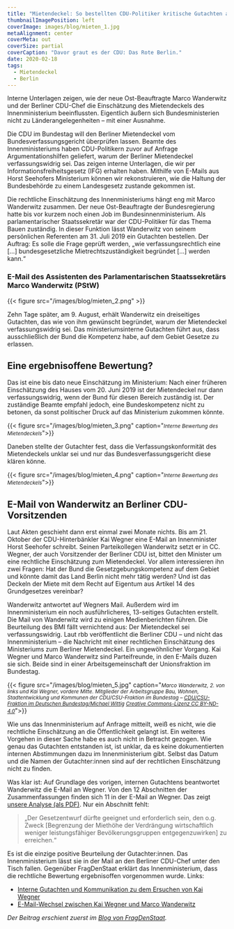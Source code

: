 ```yaml
---
title: "Mietendeckel: So bestellten CDU-Politiker kritische Gutachten aus dem Innenministerium"
thumbnailImagePosition: left
coverImage: images/blog/mieten_1.jpg
metaAlignment: center
coverMeta: out
coverSize: partial
coverCaption: "Davor graut es der CDU: Das Rote Berlin."
date: 2020-02-18
tags:
  - Mietendeckel
  - Berlin
---
```


Interne Unterlagen zeigen, wie der neue Ost-Beauftragte Marco Wanderwitz und der Berliner CDU-Chef die Einschätzung des Mietendeckels des Innenministerium beeinflussten. Eigentlich äußern sich Bundesministerien nicht zu Länderangelegenheiten – mit einer Ausnahme.

<!--more-->


Die CDU im Bundestag will den Berliner Mietendeckel vom Bundesverfassungsgericht überprüfen lassen. Beamte des Innenministeriums haben CDU-Politikern zuvor auf Anfrage Argumentationshilfen geliefert, warum der Berliner Mietendeckel verfassungswidrig sei. Das zeigen interne Unterlagen, die wir per Informationsfreiheitsgesetz (IFG) erhalten haben. Mithilfe von E-Mails aus Horst Seehofers Ministerium können wir rekonstruieren, wie die Haltung der Bundesbehörde zu einem Landesgesetz zustande gekommen ist.

Die rechtliche Einschätzung des Innenministeriums hängt eng mit Marco Wanderwitz zusammen. Der neue Ost-Beauftragte der Bundesregierung hatte bis vor kurzem noch einen Job im Bundesinnenministerium. Als parlamentarischer Staatssekretär war der CDU-Politiker für das Thema Bauen zuständig. In dieser Funktion lässt Wanderwitz von seinem persönlichen Referenten am 31. Juli 2019 ein Gutachten bestellen. Der Auftrag: Es solle die Frage geprüft werden, „wie verfassungsrechtlich eine […] bundesgesetzliche Mietrechtszuständigkeit begründet […] werden kann.“

### E-Mail des Assistenten des Parlamentarischen Staatssekretärs Marco Wanderwitz (PStW)
{{< figure src="/images/blog/mieten_2.png" >}}


Zehn Tage später, am 9. August, erhält Wanderwitz ein dreiseitiges Gutachten, das wie von ihm gewünscht begründet, warum der Mietendeckel verfassungswidrig sei. Das ministeriumsinterne Gutachten führt aus, dass ausschließlich der Bund die Kompetenz habe, auf dem Gebiet Gesetze zu erlassen.

## Eine ergebnisoffene Bewertung?

Das ist eine bis dato neue Einschätzung im Ministerium: Nach einer früheren Einschätzung des Hauses vom 20. Juni 2019 ist der Mietendeckel nur dann verfassungswidrig, wenn der Bund für diesen Bereich zuständig ist. Der zuständige Beamte empfahl jedoch, eine Bundeskompetenz nicht zu betonen, da sonst politischer Druck auf das Ministerium zukommen könnte.

{{< figure src="/images/blog/mieten_3.png" caption="<small>*Interne Bewertung des Mietendeckels*</small>">}}

Daneben stellte der Gutachter fest, dass die Verfassungskonformität des Mietendeckels unklar sei und nur das Bundesverfassungsgericht diese klären könne.

{{< figure src="/images/blog/mieten_4.png" caption="<small>*Interne Bewertung des Mietendeckels*</small>">}}


## E-Mail von Wanderwitz an Berliner CDU-Vorsitzenden

Laut Akten geschieht dann erst einmal zwei Monate nichts. Bis am 21. Oktober der CDU-Hinterbänkler Kai Wegner eine E-Mail an Innenminister Horst Seehofer schreibt. Seinen Parteikollegen Wanderwitz setzt er in CC. Wegner, der auch Vorsitzender der Berliner CDU ist, bittet den Minister um eine rechtliche Einschätzung zum Mietendeckel. Vor allem interessieren ihn zwei Fragen: Hat der Bund die Gesetzgebungskompetenz auf dem Gebiet und könnte damit das Land Berlin nicht mehr tätig werden? Und ist das Deckeln der Miete mit dem Recht auf Eigentum aus Artikel 14 des Grundgesetzes vereinbar?

Wanderwitz antwortet auf Wegners Mail. Außerdem wird im Innenministerium ein noch ausführlicheres, 13-seitiges Gutachten erstellt. Die Mail von Wanderwitz wird zu einigen Medienberichten führen. Die Beurteilung des BMI fällt vernichtend aus: Der Mietendeckel sei verfassungswidrig. Laut rbb veröffentlicht die Berliner CDU – und nicht das Innenministerium – die Nachricht mit einer rechtlichen Einschätzung des Ministeriums zum Berliner Mietendeckel. Ein ungewöhnlicher Vorgang. Kai Wegner und Marco Wanderwitz sind Parteifreunde, in den E-Mails duzen sie sich. Beide sind in einer Arbeitsgemeinschaft der Unionsfraktion im Bundestag.

{{< figure src="/images/blog/mieten_5.jpg" caption="<small>*Marco Wanderwitz, 2. von links und Kai Wegner, vordere Mitte. Mitglieder der Arbeitsgruppe Bau, Wohnen, Stadtentwicklung und Kommunen der CDU/CSU-Fraktion im Bundestag –* [*CDU/CSU-Fraktion im Deutschen Bundestag/Michael Wittig*](https://www.cducsu.de/fraktion/ag-bau-wohnen-stadtentwicklung-und-kommunen) [*Creative Commons-Lizenz CC BY-ND-4.0*](https://creativecommons.org/licenses/by-nd/4.0/)</small>">}}

Wie uns das Innenministerium auf Anfrage mitteilt, weiß es nicht, wie die rechtliche Einschätzung an die Öffentlichkeit gelangt ist. Ein weiteres Vorgehen in dieser Sache habe es auch nicht in Betracht gezogen. Wie genau das Gutachten entstanden ist, ist unklar, da es keine dokumentierten internen Abstimmungen dazu im Innenministerium gibt. Selbst das Datum und die Namen der Gutachter:innen sind auf der rechtlichen Einschätzung nicht zu finden.


Was klar ist: Auf Grundlage des vorigen, internen Gutachtens beantwortet Wanderwitz die E-Mail an Wegner. Von den 12 Abschnitten der Zusammenfassungen finden sich 11 in der E-Mail an Wegner. Das zeigt [unsere Analyse (als PDF)](https://data.jfilter.de/ifg/2020/mietendeckel/vergleich_schlussfolgerungen.pdf). Nur ein Abschnitt fehlt:

> „Der Gesetzentwurf dürfte geeignet und erforderlich sein, den o.g. Zweck [Begrenzung der Miethöhe der Verdrängung wirtschaftlich weniger leistungsfähiger Bevölkerungsgruppen entgegenzuwirken] zu erreichen.“

Es ist die einzige positive Beurteilung der Gutachter:innen. Das Innenministerium lässt sie in der Mail an den Berliner CDU-Chef unter den Tisch fallen. Gegenüber FragDenStaat erklärt das Innenministerium, dass die rechtliche Bewertung ergebnisoffen vorgenommen wurde.
Links:

- [Interne Gutachten und Kommunikation zu dem Ersuchen von Kai Wegner](https://fragdenstaat.de/anfrage/interne-kommunikation-zu-rechtliche-einschatzung-mietendeckel/#nachricht-461664)
- [E-Mail-Wechsel zwischen Kai Wegner und Marco Wanderwitz](https://fragdenstaat.de/dokumente/3298-beauftragung-verfassungsrechtliche-bewertung-mietendeckel/)


_Der Beitrag erschient zuerst im [Blog von FragDenStaat](https://fragdenstaat.de/blog/2020/02/18/mietendeckel-berlin-gutachten/)._
